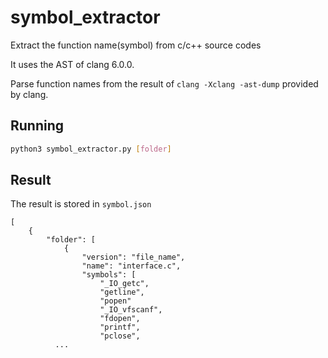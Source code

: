 # symbol_extractor
Extract the function name(symbol) from c/c++ source codes

It uses the AST of clang 6.0.0.

Parse function names from the result of ```clang -Xclang -ast-dump``` provided by clang.

## Running
```sh
python3 symbol_extractor.py [folder]
```

## Result
The result is stored in ```symbol.json```
```
[
	{
		"folder": [
			{
				"version": "file_name",
				"name": "interface.c",
				"symbols": [
					"_IO_getc",
					"getline",
					"popen"
					"_IO_vfscanf",
					"fdopen",
					"printf",
					"pclose",
          ...
```
